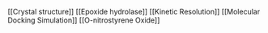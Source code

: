 [[Crystal structure]]
[[Epoxide hydrolase]]
[[Kinetic Resolution]]
[[Molecular Docking Simulation]]
[[O-nitrostyrene Oxide]]
